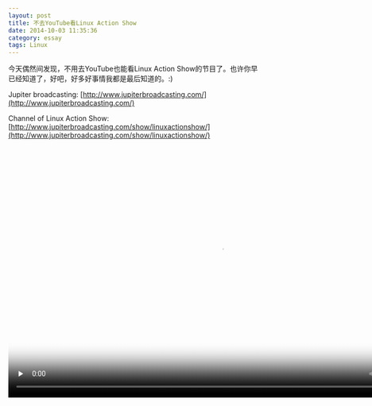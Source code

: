 ```yaml
---
layout: post
title: 不去YouTube看Linux Action Show
date: 2014-10-03 11:35:36
category: essay
tags: Linux
---
```


今天偶然间发现，不用去YouTube也能看Linux Action Show的节目了。也许你早已经知道了，好吧，好多好事情我都是最后知道的。:)

Jupiter broadcasting: [http://www.jupiterbroadcasting.com/](http://www.jupiterbroadcasting.com/)

Channel of Linux Action Show: [http://www.jupiterbroadcasting.com/show/linuxactionshow/](http://www.jupiterbroadcasting.com/show/linuxactionshow/)

<div class='video responsive-object-wrapper'><center><video style="width=100%" class="sublime" data-autoresize="fit" width="854" height="506" poster="http://jb4.cdn.scaleengine.net/wp-content/uploads/2014/09/las332-v.jpg" preload="none" data-uid="LAS332">
<source src="http://www.podtrac.com/pts/redirect.mp4/201406.jb-dl.cdn.scaleengine.net/las/2014/linuxactionshowep332-432p.mp4" />
<source src="http://www.podtrac.com/pts/redirect.mp4/201406.jb-dl.cdn.scaleengine.net/las/2014/linuxactionshowep332-432p.webm" />
<source src="http://www.podtrac.com/pts/redirect.mp4/201406.jb-dl.cdn.scaleengine.net/las/2014/linuxactionshowep332.mp4" data-quality="hd" />
</video></center></div>
